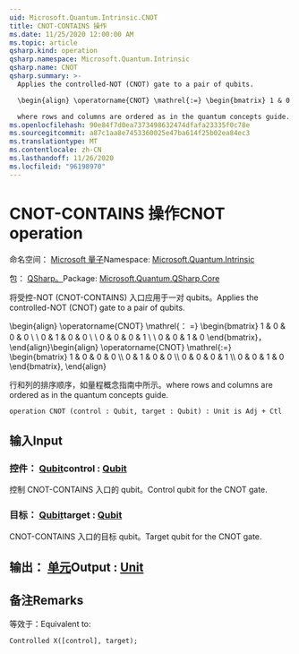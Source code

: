 ```yaml
---
uid: Microsoft.Quantum.Intrinsic.CNOT
title: CNOT-CONTAINS 操作
ms.date: 11/25/2020 12:00:00 AM
ms.topic: article
qsharp.kind: operation
qsharp.namespace: Microsoft.Quantum.Intrinsic
qsharp.name: CNOT
qsharp.summary: >-
  Applies the controlled-NOT (CNOT) gate to a pair of qubits.

  \begin{align} \operatorname{CNOT} \mathrel{:=} \begin{bmatrix} 1 & 0 & 0 & 0 \\\\ 0 & 1 & 0 & 0 \\\\ 0 & 0 & 0 & 1 \\\\ 0 & 0 & 1 & 0 \end{bmatrix}, \end{align}

  where rows and columns are ordered as in the quantum concepts guide.
ms.openlocfilehash: 90e84f7d0ea7373498632474dfafa23335f0c78e
ms.sourcegitcommit: a87c1aa8e7453360025e47ba614f25b02ea84ec3
ms.translationtype: MT
ms.contentlocale: zh-CN
ms.lasthandoff: 11/26/2020
ms.locfileid: "96198970"
---
```

# <a name="cnot-operation"></a><span data-ttu-id="1fcf5-102">CNOT-CONTAINS 操作</span><span class="sxs-lookup"><span data-stu-id="1fcf5-102">CNOT operation</span></span>

<span data-ttu-id="1fcf5-103">命名空间： [Microsoft 量子](xref:Microsoft.Quantum.Intrinsic)</span><span class="sxs-lookup"><span data-stu-id="1fcf5-103">Namespace: [Microsoft.Quantum.Intrinsic](xref:Microsoft.Quantum.Intrinsic)</span></span>

<span data-ttu-id="1fcf5-104">包： [QSharp。](https://nuget.org/packages/Microsoft.Quantum.QSharp.Core)</span><span class="sxs-lookup"><span data-stu-id="1fcf5-104">Package: [Microsoft.Quantum.QSharp.Core](https://nuget.org/packages/Microsoft.Quantum.QSharp.Core)</span></span>


<span data-ttu-id="1fcf5-105">将受控-NOT (CNOT-CONTAINS) 入口应用于一对 qubits。</span><span class="sxs-lookup"><span data-stu-id="1fcf5-105">Applies the controlled-NOT (CNOT) gate to a pair of qubits.</span></span>

<span data-ttu-id="1fcf5-106">\begin{align} \operatorname{CNOT} \mathrel{： =} \begin{bmatrix} 1 & 0 & 0 & 0 \\ \\ 0 & 1 & 0 & 0 \\ \\ 0 & 0 & 0 & 1 \\ \\ 0 & 0 & 1 & 0 \end{bmatrix}，\end{align}</span><span class="sxs-lookup"><span data-stu-id="1fcf5-106">\begin{align} \operatorname{CNOT} \mathrel{:=} \begin{bmatrix} 1 & 0 & 0 & 0 \\\\ 0 & 1 & 0 & 0 \\\\ 0 & 0 & 0 & 1 \\\\ 0 & 0 & 1 & 0 \end{bmatrix}, \end{align}</span></span>

<span data-ttu-id="1fcf5-107">行和列的排序顺序，如量程概念指南中所示。</span><span class="sxs-lookup"><span data-stu-id="1fcf5-107">where rows and columns are ordered as in the quantum concepts guide.</span></span>

```qsharp
operation CNOT (control : Qubit, target : Qubit) : Unit is Adj + Ctl
```


## <a name="input"></a><span data-ttu-id="1fcf5-108">输入</span><span class="sxs-lookup"><span data-stu-id="1fcf5-108">Input</span></span>

### <a name="control--qubit"></a><span data-ttu-id="1fcf5-109">控件： [Qubit](xref:microsoft.quantum.lang-ref.qubit)</span><span class="sxs-lookup"><span data-stu-id="1fcf5-109">control : [Qubit](xref:microsoft.quantum.lang-ref.qubit)</span></span>

<span data-ttu-id="1fcf5-110">控制 CNOT-CONTAINS 入口的 qubit。</span><span class="sxs-lookup"><span data-stu-id="1fcf5-110">Control qubit for the CNOT gate.</span></span>


### <a name="target--qubit"></a><span data-ttu-id="1fcf5-111">目标： [Qubit](xref:microsoft.quantum.lang-ref.qubit)</span><span class="sxs-lookup"><span data-stu-id="1fcf5-111">target : [Qubit](xref:microsoft.quantum.lang-ref.qubit)</span></span>

<span data-ttu-id="1fcf5-112">CNOT-CONTAINS 入口的目标 qubit。</span><span class="sxs-lookup"><span data-stu-id="1fcf5-112">Target qubit for the CNOT gate.</span></span>



## <a name="output--unit"></a><span data-ttu-id="1fcf5-113">输出： [单元](xref:microsoft.quantum.lang-ref.unit)</span><span class="sxs-lookup"><span data-stu-id="1fcf5-113">Output : [Unit](xref:microsoft.quantum.lang-ref.unit)</span></span>



## <a name="remarks"></a><span data-ttu-id="1fcf5-114">备注</span><span class="sxs-lookup"><span data-stu-id="1fcf5-114">Remarks</span></span>

<span data-ttu-id="1fcf5-115">等效于：</span><span class="sxs-lookup"><span data-stu-id="1fcf5-115">Equivalent to:</span></span>

```qsharp
Controlled X([control], target);
```
